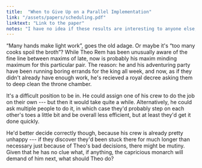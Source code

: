 ```yaml
---
title:  "When to Give Up on a Parallel Implementation"
link: "/assets/papers/scheduling.pdf"
linktext: "Link to the paper"
notes: "I have no idea if these results are interesting to anyone else, but Alek and I had been trying to figure out the optimal competitive ratios here for like 2 years, so it was really exciting to finally beat 2 (even if we still didn't _quite_ make it all the way to ϕ). Incidentally, this problem is the reason the site logo is golden ratio."
---
```


“Many hands make light work”, goes the old adage. Or maybe it's “too many cooks spoil the broth”? While Theo Rem has been unusually aware of the fine line between maxims of late, now is probably his maxim minding maximum for this particular pair. The reason: he and his adventuring party have been running boring errands for the king all week, and now, as if they didn't already have enough work, he's recieved a royal decree asking them to deep clean the throne chamber. 

It's a difficult position to be in. He could assign one of his crew to do the job on their own --- but then it would take quite a while. Alternatively, he could ask multiple people to do it, in which case they'd probably step on each other's toes a little bit and be overall less efficient, but at least they'd get it done quickly. 

He'd better decide correctly though, because his crew is already pretty unhappy --- if they discover they'd been stuck there for much longer than necessary just because of Theo's bad decisions, there might be mutiny. Given that he has no clue what, if anything, the capricious monarch will demand of him next, what should Theo do?